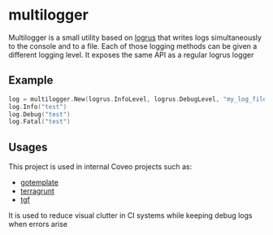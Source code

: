 # multilogger
Multilogger is a small utility based on [logrus](https://github.com/sirupsen/logrus) that writes logs simultaneously to the console and to a file. Each of those logging methods can be given a different logging level. It exposes the same API as a regular logrus logger

## Example
```go
log = multilogger.New(logrus.InfoLevel, logrus.DebugLevel, "my_log_file.out", "app_name")
log.Info("test")
log.Debug("test")
log.Fatal("test")
```

## Usages
This project is used in internal Coveo projects such as:

* [gotemplate](https://github.com/coveooss/gotemplate)
* [terragrunt](https://github.com/coveooss/tgf)
* [tgf](https://github.com/coveooss/tgf)

It is used to reduce visual clutter in CI systems while keeping debug logs when errors arise
